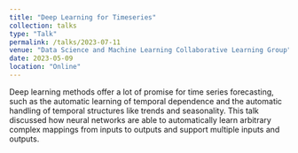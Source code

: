 ```yaml
---
title: "Deep Learning for Timeseries"
collection: talks
type: "Talk"
permalink: /talks/2023-07-11
venue: "Data Science and Machine Learning Collaborative Learning Group"
date: 2023-05-09
location: "Online"
---
```


Deep learning methods offer a lot of promise for time series forecasting, such as the automatic learning of temporal dependence and the automatic handling of temporal structures like trends and seasonality. This talk discussed how neural networks are able to automatically learn arbitrary complex mappings from inputs to outputs and support multiple inputs and outputs.
